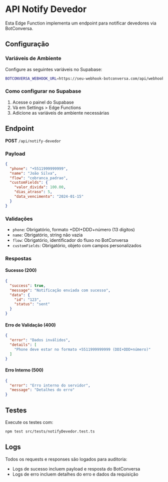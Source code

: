 
# API Notify Devedor

Esta Edge Function implementa um endpoint para notificar devedores via BotConversa.

## Configuração

### Variáveis de Ambiente

Configure as seguintes variáveis no Supabase:

```bash
BOTCONVERSA_WEBHOOK_URL=https://seu-webhook-botconversa.com/api/webhook
```

### Como configurar no Supabase

1. Acesse o painel do Supabase
2. Vá em Settings > Edge Functions
3. Adicione as variáveis de ambiente necessárias

## Endpoint

**POST** `/api/notify-devedor`

### Payload

```json
{
  "phone": "+5511999999999",
  "name": "João Silva",
  "flow": "cobranca_padrao",
  "customFields": {
    "valor_divida": 100.00,
    "dias_atraso": 5,
    "data_vencimento": "2024-01-15"
  }
}
```

### Validações

- `phone`: Obrigatório, formato +DDI+DDD+número (13 dígitos)
- `name`: Obrigatório, string não vazia
- `flow`: Obrigatório, identificador do fluxo no BotConversa
- `customFields`: Obrigatório, objeto com campos personalizados

### Respostas

#### Sucesso (200)
```json
{
  "success": true,
  "message": "Notificação enviada com sucesso",
  "data": {
    "id": "123",
    "status": "sent"
  }
}
```

#### Erro de Validação (400)
```json
{
  "error": "Dados inválidos",
  "details": [
    "Phone deve estar no formato +5511999999999 (DDI+DDD+número)"
  ]
}
```

#### Erro Interno (500)
```json
{
  "error": "Erro interno do servidor",
  "message": "Detalhes do erro"
}
```

## Testes

Execute os testes com:
```bash
npm test src/tests/notifyDevedor.test.ts
```

## Logs

Todos os requests e responses são logados para auditoria:
- Logs de sucesso incluem payload e resposta do BotConversa
- Logs de erro incluem detalhes do erro e dados da requisição
